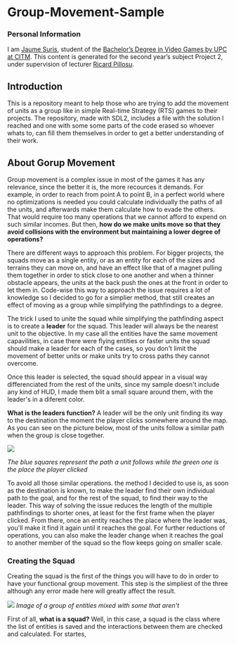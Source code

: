 # Group-Movement-Sample
### Personal Information
I am [Jaume Suris](https://www.linkedin.com/in/jaume-suris-valhondo-5438a115b/), student of the [Bachelor’s Degree in Video Games by UPC at CITM](https://www.citm.upc.edu/ing/estudis/graus-videojocs/). This content is generated for the second year’s subject Project 2, under supervision of lecturer [Ricard Pillosu](https://es.linkedin.com/in/ricardpillosu).

## Introduction

This is a repository meant to help those who are trying to add the movement of units as a group like in simple Real-time Strategy (RTS) games to their projects.
The repository, made with SDL2, includes a file with the solution I reached and one with some some parts of the code erased so whoever whats to, can fill them themselves in order to get a better understanding of their work.

## About Gorup Movement

Group movement is a complex issue in most of the games it has any relevance, since the better it is, the more recources it demands. For example, in order to reach from point A to point B, in a perfect world where no optimizations is needed you could calculate individually the paths of all the units, and afterwards make them calculate how to evade the others. 
That would require too many operations that we cannot afford to expend on such similar incomes. But then, **how do we make units move so that they avoid collisions with the environment but maintaining a lower degree of operations?**

There are different ways to approach this problem. For bigger projects, the squads move as a single entity, or as an entity for each of the sizes and terrains they can move on, and have an effect like that of a magnet pulling them together in order to stick close to one another and when a thinner obstacle appears, the units at the back push the ones at the front in order to let them in. Code-wise this way to approach the issue requires a lot of knowledge so I decided to go for a simplier method, that still creates an effect of moving as a group while simplifying the pathfindings to a degree.

The trick I used to unite the squad while simplifying the pathfinding aspect is to create a **leader** for the squad. This leader will always be the nearest unit to the objective. In my case all the entities have the same movement capavilities, in case there were flying entities or faster units the squad should make a leader for each of the cases, so you don't limit the movement of better units or make units try to cross paths they cannot overcome.

Once this leader is selected, the squad should appear in a visual way differenciated from the rest of the units, since my sample doesn't include any kind of HUD, I made them blit a small square around them, with the leader's in a diferent color.

**What is the leaders function?** A leader will be the only unit finding its way to the destination the moment the player clicks somewhere around the map. As you can see on the picture below, most of the units follow a similar path when the group is close together.

![](https://i.imgur.com/uDmRqA9.png)

*The blue squares represent the path a unit follows while the green one is the place the player clicked*

To avoid all those similar operations. the method I decided to use is, as soon as the destination is known, to make the leader find their own individual path to the goal, and for the rest of the squad, to find their way to the leader.
This way of solving the issue reduces the length of the multiple pathfindings to shorter ones, at least for the first frame when the player clicked. From there, once an entity reaches the place where the leader was, you'll make it find it again until it reaches the goal. For further reductions of operations, you can also make the leader change when it reaches the goal to another member of the squad so the flow keeps going on smaller scale.


### Creating the Squad

Creating the squad is the first of the things you will have to do in order to have your functional group movement.
This step is the simpliest of the three although any error made here will greatly affect the result.

![](https://i.gyazo.com/79e977089b62934528f0eb9bf4806306.png)
*Image of a group of entities mixed with some that aren't*

First of all, **what is a squad?**
Well, in this case, a squad is the class where the list of entities is saved and the interactions between them are checked and calculated. For startes, 
